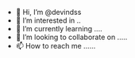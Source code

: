- 👋 Hi, I’m @devindss 
- 👀 I’m interested in ..
- 🌱 I’m currently learning ....
- 💞️ I’m looking to collaborate on .....
- 📫 How to reach me ......

<!---
devindss/devindss is a ✨ special ✨ repository because its `README.md` (this file) appears on your GitHub profile.
You can click the Preview link to take a look at your changes.
--->
